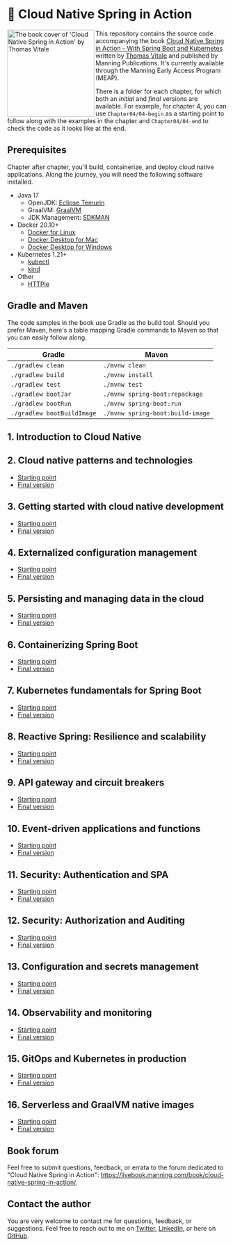 # 🍃 Cloud Native Spring in Action

<a href="https://www.manning.com/books/cloud-native-spring-in-action"><img src="/book-cover.jpeg" alt="The book cover of 'Cloud Native Spring in Action' by Thomas Vitale" align="left" height="200px" /></a>

This repository contains the source code accompanying the book [Cloud Native Spring in Action - With Spring Boot and Kubernetes](https://www.manning.com/books/cloud-native-spring-in-action) written by [Thomas Vitale](https://www.thomasvitale.com/) and published by Manning Publications. It's currently available through the Manning Early Access Program (MEAP).

There is a folder for each chapter, for which both an _initial_ and _final_ versions are available. For example, for chapter 4, you can use `Chapter04/04-begin` as a starting point to follow along with the examples in the chapter and `Chapter04/04-end` to check the code as it looks like at the end.

## Prerequisites

Chapter after chapter, you'll build, containerize, and deploy cloud native applications. Along the journey, you will need the following software installed.

* Java 17
    * OpenJDK: [Eclipse Temurin](https://adoptium.net)
    * GraalVM: [GraalVM](https://www.graalvm.org)
    * JDK Management: [SDKMAN](https://sdkman.io)
* Docker 20.10+
    * [Docker for Linux](https://docs.docker.com/engine/install/ubuntu/)
    * [Docker Desktop for Mac](https://www.docker.com/products/docker-desktop)
    * [Docker Desktop for Windows](https://www.docker.com/products/docker-desktop)
* Kubernetes 1.21+
    * [kubectl](https://kubernetes.io/docs/tasks/tools/install-kubectl/)
    * [kind](https://kind.sigs.k8s.io)
* Other
    * [HTTPie](https://httpie.org/)

## Gradle and Maven

The code samples in the book use Gradle as the build tool. Should you prefer Maven, here's a table mapping Gradle commands to Maven so that you can easily follow along.

Gradle | Maven
------ | ------
`./gradlew clean` | `./mvnw clean`
`./gradlew build` | `./mvnw install`
`./gradlew test` | `./mvnw test`
`./gradlew bootJar` | `./mvnw spring-boot:repackage`
`./gradlew bootRun` | `./mvnw spring-boot:run`
`./gradlew bootBuildImage` | `./mvnw spring-boot:build-image`

## 1. Introduction to Cloud Native

## 2. Cloud native patterns and technologies

* [Starting point](https://github.com/ThomasVitale/cloud-native-spring-in-action/tree/main/Chapter02/02-begin)
* [Final version](https://github.com/ThomasVitale/cloud-native-spring-in-action/tree/main/Chapter02/02-end)

## 3. Getting started with cloud native development

* [Starting point](https://github.com/ThomasVitale/cloud-native-spring-in-action/tree/main/Chapter03/03-begin)
* [Final version](https://github.com/ThomasVitale/cloud-native-spring-in-action/tree/main/Chapter03/03-end)

## 4. Externalized configuration management

* [Starting point](https://github.com/ThomasVitale/cloud-native-spring-in-action/tree/main/Chapter04/04-begin)
* [Final version](https://github.com/ThomasVitale/cloud-native-spring-in-action/tree/main/Chapter04/04-end)

## 5. Persisting and managing data in the cloud

* [Starting point](https://github.com/ThomasVitale/cloud-native-spring-in-action/tree/main/Chapter05/05-begin)
* [Final version](https://github.com/ThomasVitale/cloud-native-spring-in-action/tree/main/Chapter05/05-end)

## 6. Containerizing Spring Boot

* [Starting point](https://github.com/ThomasVitale/cloud-native-spring-in-action/tree/main/Chapter06/06-begin)
* [Final version](https://github.com/ThomasVitale/cloud-native-spring-in-action/tree/main/Chapter06/06-end)

## 7. Kubernetes fundamentals for Spring Boot

* [Starting point](https://github.com/ThomasVitale/cloud-native-spring-in-action/tree/main/Chapter07/07-begin)
* [Final version](https://github.com/ThomasVitale/cloud-native-spring-in-action/tree/main/Chapter07/07-end)

## 8. Reactive Spring: Resilience and scalability

* [Starting point](https://github.com/ThomasVitale/cloud-native-spring-in-action/tree/main/Chapter08/08-begin)
* [Final version](https://github.com/ThomasVitale/cloud-native-spring-in-action/tree/main/Chapter08/08-end)

## 9. API gateway and circuit breakers

* [Starting point](https://github.com/ThomasVitale/cloud-native-spring-in-action/tree/main/Chapter09/09-begin)
* [Final version](https://github.com/ThomasVitale/cloud-native-spring-in-action/tree/main/Chapter09/09-end)

## 10. Event-driven applications and functions

* [Starting point](https://github.com/ThomasVitale/cloud-native-spring-in-action/tree/main/Chapter10/10-begin)
* [Final version](https://github.com/ThomasVitale/cloud-native-spring-in-action/tree/main/Chapter10/10-end)

## 11. Security: Authentication and SPA

* [Starting point](https://github.com/ThomasVitale/cloud-native-spring-in-action/tree/main/Chapter11/11-begin)
* [Final version](https://github.com/ThomasVitale/cloud-native-spring-in-action/tree/main/Chapter11/11-end)

## 12. Security: Authorization and Auditing

* [Starting point](https://github.com/ThomasVitale/cloud-native-spring-in-action/tree/main/Chapter12/12-begin)
* [Final version](https://github.com/ThomasVitale/cloud-native-spring-in-action/tree/main/Chapter12/12-end)

## 13. Configuration and secrets management

* [Starting point](https://github.com/ThomasVitale/cloud-native-spring-in-action/tree/main/Chapter13/13-begin)
* [Final version](https://github.com/ThomasVitale/cloud-native-spring-in-action/tree/main/Chapter13/13-end)

## 14. Observability and monitoring

* [Starting point](https://github.com/ThomasVitale/cloud-native-spring-in-action/tree/main/Chapter14/14-begin)
* [Final version](https://github.com/ThomasVitale/cloud-native-spring-in-action/tree/main/Chapter14/14-end)

## 15. GitOps and Kubernetes in production

* [Starting point](https://github.com/ThomasVitale/cloud-native-spring-in-action/tree/main/Chapter15/15-begin)
* [Final version](https://github.com/ThomasVitale/cloud-native-spring-in-action/tree/main/Chapter15/15-end)

## 16. Serverless and GraalVM native images

* [Starting point](https://github.com/ThomasVitale/cloud-native-spring-in-action/tree/main/Chapter16/16-begin)
* [Final version](https://github.com/ThomasVitale/cloud-native-spring-in-action/tree/main/Chapter16/16-end)

## Book forum

Feel free to submit questions, feedback, or errata to the forum dedicated to "Cloud Native Spring in Action": https://livebook.manning.com/book/cloud-native-spring-in-action/.

## Contact the author

You are very welcome to contact me for questions, feedback, or suggestions. Feel free to reach out to me on [Twitter](https://twitter.com/vitalethomas), [LinkedIn](https://www.linkedin.com/in/vitalethomas), or here on [GitHub](https://github.com/ThomasVitale/).
